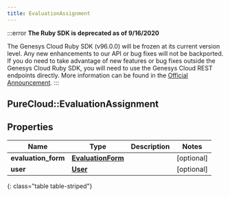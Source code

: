 ```yaml
---
title: EvaluationAssignment
---
```


:::error
**The Ruby SDK is deprecated as of 9/16/2020**

The Genesys Cloud Ruby SDK (v96.0.0) will be frozen at its current version level. Any new enhancements to our API or bug fixes will not be backported. If you do need to take advantage of new features or bug fixes outside the Genesys Cloud Ruby SDK, you will need to use the Genesys Cloud REST endpoints directly. More information can be found in the [Official Announcement](https://developer.mypurecloud.com/forum/t/announcement-genesys-cloud-ruby-sdk-end-of-life/8850).
:::


## PureCloud::EvaluationAssignment

## Properties

|Name | Type | Description | Notes|
|------------ | ------------- | ------------- | -------------|
| **evaluation_form** | [**EvaluationForm**](EvaluationForm.html) |  | [optional] |
| **user** | [**User**](User.html) |  | [optional] |
{: class="table table-striped"}


